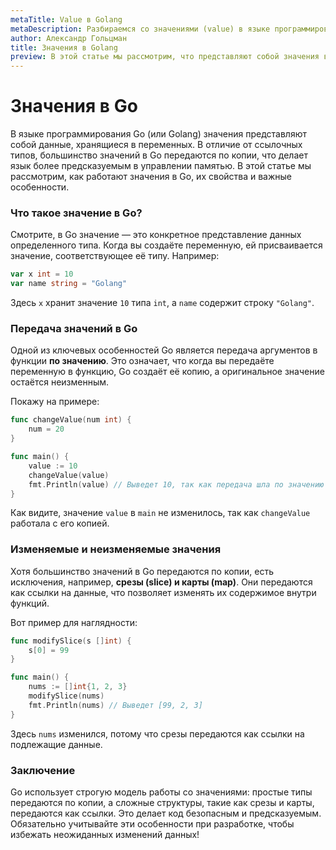 ```yaml
---
metaTitle: Value в Golang
metaDescription: Разбираемся со значениями (value) в языке программирования Go (Golang).
author: Александр Гольцман
title: Значения в Golang
preview: В этой статье мы рассмотрим, что представляют собой значения в Go, их особенности, а также примеры использования.
---
```


# **Значения в Go**

В языке программирования Go (или Golang) значения представляют собой данные, хранящиеся в переменных. В отличие от ссылочных типов, большинство значений в Go передаются по копии, что делает язык более предсказуемым в управлении памятью. В этой статье мы рассмотрим, как работают значения в Go, их свойства и важные особенности.

### Что такое значение в Go?

Смотрите, в Go значение — это конкретное представление данных определенного типа. Когда вы создаёте переменную, ей присваивается значение, соответствующее её типу. Например:

```go
var x int = 10
var name string = "Golang"

```

Здесь `x` хранит значение `10` типа `int`, а `name` содержит строку `"Golang"`.

### Передача значений в Go

Одной из ключевых особенностей Go является передача аргументов в функции **по значению**. Это означает, что когда вы передаёте переменную в функцию, Go создаёт её копию, а оригинальное значение остаётся неизменным.

Покажу на примере:

```go
func changeValue(num int) {
    num = 20
}

func main() {
    value := 10
    changeValue(value)
    fmt.Println(value) // Выведет 10, так как передача шла по значению
}

```

Как видите, значение `value` в `main` не изменилось, так как `changeValue` работала с его копией.

### Изменяемые и неизменяемые значения

Хотя большинство значений в Go передаются по копии, есть исключения, например, **срезы (slice) и карты (map)**. Они передаются как ссылки на данные, что позволяет изменять их содержимое внутри функций.

Вот пример для наглядности:

```go
func modifySlice(s []int) {
    s[0] = 99
}

func main() {
    nums := []int{1, 2, 3}
    modifySlice(nums)
    fmt.Println(nums) // Выведет [99, 2, 3]
}

```

Здесь `nums` изменился, потому что срезы передаются как ссылки на подлежащие данные.

### Заключение

Go использует строгую модель работы со значениями: простые типы передаются по копии, а сложные структуры, такие как срезы и карты, передаются как ссылки. Это делает код безопасным и предсказуемым. Обязательно учитывайте эти особенности при разработке, чтобы избежать неожиданных изменений данных!
